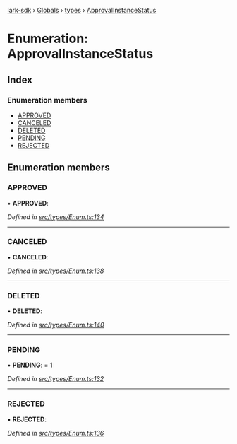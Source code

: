 [lark-sdk](../README.md) › [Globals](../globals.md) › [types](../modules/types.md) › [ApprovalInstanceStatus](types.approvalinstancestatus.md)

# Enumeration: ApprovalInstanceStatus

## Index

### Enumeration members

* [APPROVED](types.approvalinstancestatus.md#approved)
* [CANCELED](types.approvalinstancestatus.md#canceled)
* [DELETED](types.approvalinstancestatus.md#deleted)
* [PENDING](types.approvalinstancestatus.md#pending)
* [REJECTED](types.approvalinstancestatus.md#rejected)

## Enumeration members

###  APPROVED

• **APPROVED**:

*Defined in [src/types/Enum.ts:134](https://github.com/TbhT/lark-sdk/blob/5ecb791/src/types/Enum.ts#L134)*

___

###  CANCELED

• **CANCELED**:

*Defined in [src/types/Enum.ts:138](https://github.com/TbhT/lark-sdk/blob/5ecb791/src/types/Enum.ts#L138)*

___

###  DELETED

• **DELETED**:

*Defined in [src/types/Enum.ts:140](https://github.com/TbhT/lark-sdk/blob/5ecb791/src/types/Enum.ts#L140)*

___

###  PENDING

• **PENDING**: = 1

*Defined in [src/types/Enum.ts:132](https://github.com/TbhT/lark-sdk/blob/5ecb791/src/types/Enum.ts#L132)*

___

###  REJECTED

• **REJECTED**:

*Defined in [src/types/Enum.ts:136](https://github.com/TbhT/lark-sdk/blob/5ecb791/src/types/Enum.ts#L136)*
